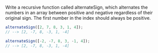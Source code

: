 Write a recursive function called alternateSign, which alternates the numbers in an array between positive and negative regardless of their original sign. The first number in the index should always be positive.

```js
alternateSign([2, 7, 8, 3, 1, 4]);
// --> [2, -7, 8, -3, 1, -4]

alternateSign([-2, -7, 8, 3, -1, 4]);
// --> [2, -7, 8, -3, 1, -4]
```
